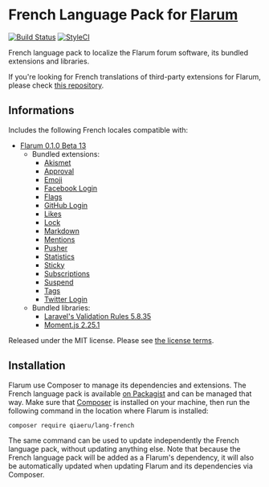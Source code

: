 # French Language Pack for [Flarum](https://flarum.org/)

[![Build Status](https://travis-ci.org/qiaeru/lang-french.svg?branch=master)](https://travis-ci.org/qiaeru/lang-french) [![StyleCI](https://styleci.io/repos/70081209/shield?style=flat&branch=master)](https://styleci.io/repos/70081209)

French language pack to localize the Flarum forum software, its bundled extensions and libraries.

If you're looking for French translations of third-party extensions for Flarum, please check [this repository](https://github.com/rooaaar/lang-french-extended).

## Informations

Includes the following French locales compatible with:

- [Flarum 0.1.0 Beta 13](https://github.com/flarum/core)
  - Bundled extensions:
    - [Akismet](https://github.com/flarum/akismet)
    - [Approval](https://github.com/flarum/approval)
    - [Emoji](https://github.com/flarum/emoji)
    - [Facebook Login](https://github.com/flarum/auth-facebook)
    - [Flags](https://github.com/flarum/flags)
    - [GitHub Login](https://github.com/flarum/auth-github)
    - [Likes](https://github.com/flarum/likes)
    - [Lock](https://github.com/flarum/lock)
    - [Markdown](https://github.com/flarum/markdown)
    - [Mentions](https://github.com/flarum/mentions)
    - [Pusher](https://github.com/flarum/pusher)
    - [Statistics](https://github.com/flarum/statistics)
    - [Sticky](https://github.com/flarum/sticky)
    - [Subscriptions](https://github.com/flarum/subscriptions)
    - [Suspend](https://github.com/flarum/suspend)
    - [Tags](https://github.com/flarum/tags)
    - [Twitter Login](https://github.com/flarum/auth-twitter)
  - Bundled libraries:
    - [Laravel's Validation Rules 5.8.35](https://github.com/laravel/laravel)
    - [Moment.js 2.25.1](https://github.com/moment/moment)

Released under the MIT license. Please see [the license terms](https://github.com/qiaeru/lang-french/blob/master/LICENSE).

## Installation

Flarum use Composer to manage its dependencies and extensions. The French language pack is available [on Packagist](https://packagist.org/packages/qiaeru/lang-french) and can be managed that way. Make sure that [Composer](https://getcomposer.org/) is installed on your machine, then run the following command in the location where Flarum is installed:

```shell
composer require qiaeru/lang-french
```

The same command can be used to update independently the French language pack, without updating anything else. Note that because the French language pack will be added as a Flarum's dependency, it will also be automatically updated when updating Flarum and its dependencies via Composer.
